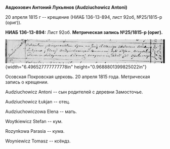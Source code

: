 **Авдюхович Антоний Лукьянов (Audziuchowicz Antoni)**

20 апреля 1815 г -- крещение (НИАБ 136-13-894, лист 92об, №25/1815-р
(ориг)).

**НИАБ 136-13-894:** Лист 92об. **Метрическая запись №25/1815-р
(ориг).**

![](./media/6b93692c0a247172b2fa42831aad30d64fec8cea.png){width="6.496527777777778in"
height="0.9688801399825022in"}

Осовская Покровская церковь. 20 апреля 1815 года. Метрическая запись о
крещении.

Audziuchowicz Antoni -- сын родителей с деревни Замосточье.

Audziuchowicz Łukjan -- отец.

Audziuchowiczowa Elena -- мать.

Woytkiewicz Stefan -- кум.

Rozynkowa Parasia -- кума.

Woyniewicz Tomasz -- ксёндз.
